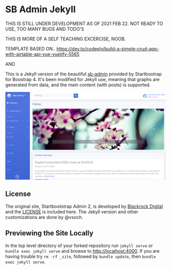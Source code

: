 # SB Admin Jekyll

THIS IS STILL UNDER DEVELOPMENT AS OF 2021 FEB 22.
NOT READY TO USE, TOO MANY BUGS AND TODO'S

THIS IS MORE OF A SELF TEACHING EXCERCISE, NOOB.


TEMPLATE BASED ON..
https://dev.to/codeply/build-a-simple-crud-app-with-airtable-api-vue-vuetify-5565

AND

This is a Jekyll version of the beautiful [sb-admin](https://startbootstrap.com/themes/sb-admin-2/) 
provided by Startbootrap for Boostrap 4. It's been modified for Jekyll use, meaning that graphs are
generated from data, and the main content (with posts) is supported.

![assets/img/theme/sb-admin-jekyll-1.png](assets/img/theme/sb-admin-jekyll-1.png)

## License

The original site, Startbootstrap Admin 2, is developed by [Blackrock Digital](https://github.com/BlackrockDigital/startbootstrap-sb-admin-2) and the [LICENSE](BLACKROCK-LICENSE) is included here. The Jekyll version
and other customizations are done by @vsoch.

## Previewing the Site Locally

In the top level directory of your forked repository run `jekyll serve` or `bundle exec jekyll serve` and browse to <http://localhost:4000>. If you are having trouble try `rm -rf _site`, followed by `bundle update`, then `bundle exec jekyll serve`.
